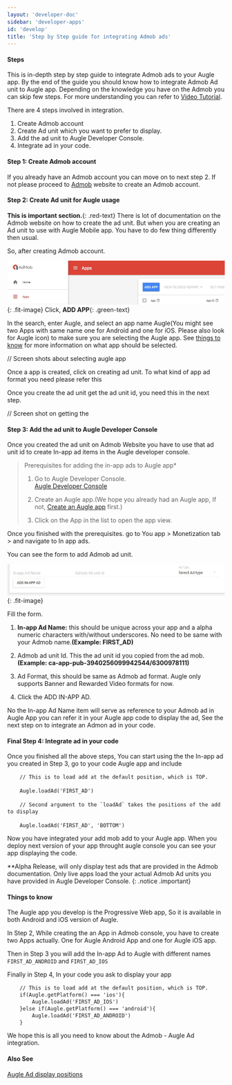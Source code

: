 ```yaml
---
layout: 'developer-doc'
sidebar: 'developer-apps'
id: 'develop'
title: 'Step by Step guide for integrating Admob ads'
---
```


#### Steps

This is in-depth step by step guide to integrate Admob ads to your Augle app. By the end of the guide
you should know how to integrate Admob Ad unit to Augle app. Depending on the knowledge you have on the Admob you can
skip few steps. For more understanding you can refer to [Video Tutorial](/developer/videos/).

There are 4 steps involved in integration.

1. Create Admob account
2. Create Ad unit which you want to prefer to display.
3. Add the ad unit to Augle Developer Console.
4. Integrate ad in your code.

#### Step 1: Create Admob account

If you already have an Admob account you can move on to next step 2. If not please proceed to
[Admob](https://www.google.co.in/admob/) website to create an Admob account.

#### Step 2: Create Ad unit for Augle usage

**This is important section.**{: .red-text} There is lot of documentation on the Admob website
on how to create the ad unit. But when you are creating an Ad unit to use with Augle Mobile app. You have to
do few thing differently then usual.

So, after creating Admob account.

![Admob, ADD APP](/assets/images/admob-add-app.jpg "Admob, ADD APP")
{: .fit-image}
Click, **ADD APP**{: .green-text}

In the search, enter Augle, and select an app name Augle(You might see two Apps with same name one for Android and
one for iOS. Please also look for Augle icon) to make sure you are selecting the Augle app. See
[things to know](#things-to-know) for more information on what app should be selected.

// Screen shots about selecting augle app

Once a app is created, click on creating ad unit. To what kind of app ad format you need please refer this

Once you create the ad unit get the ad unit id, you need this in the next step.

// Screen shot on getting the

#### Step 3: Add the ad unit to Augle Developer Console

Once you created the ad unit on Admob Website you have to use that ad unit id to create In-app ad items in the Augle
developer console.

> Prerequisites for adding the in-app ads to Augle app*
>
> 1. Go to Augle Developer Console. <br/>
   <a href="https://web.augle.me/developer/publish" class="btn">Augle Developer Console</a>
>
> 2. Create an Augle app.(We hope you already had an Augle app, If not, [Create an Augle app](/developer/apps/develop/) first.)
>
> 3. Click on the App in the list to open the app view.

Once you finished with the prerequisites. go to You app > Monetization tab > and navigate to In app ads.

You can see the form to add Admob ad unit.

![In-app ad, Adding form](/assets/images/in-app-ad-add-form.jpg "In-app ad, Adding form")
{: .fit-image}

Fill the form.

1. **In-app Ad Name:** this should be unique across your app and a alpha numeric characters with/without underscores.
No need to be same with your Admob name.**(Example: FIRST_AD)**

2. Admob ad unit Id. This the ad unit id you copied from the ad mob. **(Example: ca-app-pub-3940256099942544/6300978111)**

3. Ad Format, this should be same as Admob ad format. Augle only supports Banner and Rewarded Video formats for now.

4. Click the ADD IN-APP AD.

No the In-app Ad Name item will serve as reference to your Admob ad in Augle App you can refer it in your Augle app code
to display the ad, See the next step on to integrate an Admon ad in your code.


#### Final Step 4: Integrate ad in your code

Once you finished all the above steps, You can start using the the In-app ad you created in Step 3, go to your code Augle
app and include

```
    // This is to load add at the default position, which is TOP.

    Augle.loadAd('FIRST_AD')

    // Second argument to the `loadAd` takes the positions of the add to display

    Augle.loadAd('FIRST_AD', 'BOTTOM')
```

Now you have integrated your add mob add to your Augle app. When you deploy next version of your app throught augle
console you can see your app displaying the code.

**Alpha Release, will only display test ads that are provided in the Admob documentation. Only live apps load the your
actual Admob Ad units you have provided in Augle Developer Console.
{: .notice .important}

#### Things to know

The Augle app you develop is the Progressive Web app, So it is available in both Android and iOS version of Augle.

In Step 2, While creating the an App in Admob console, you have to create two Apps actually. One for Augle Android
App and one for Augle iOS app.

Then in Step 3 you will add the In-app Ad to Augle with different names `FIRST_AD_ANDROID` and `FIRST_AD_IOS`

Finally in Step 4, In your code you ask to display your app

```
    // This is to load add at the default position, which is TOP.
    if(Augle.getPlatform() === 'ios'){
        Augle.loadAd('FIRST_AD_IOS')
    }else if(Augle.getPlatform() === 'android'){
        Augle.loadAd('FIRST_AD_ANDROID')
    }
```

We hope this is all you need to know about the Admob - Augle Ad integration.

#### Also See

[Augle Ad display positions](augle-ad-display-positions.html)